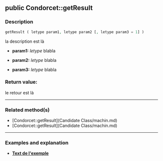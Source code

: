 ## public Condorcet::getResult

### Description    

```php
getResult ( letype param1, letype param2 [, letype param3 = 1] )
```

la description
est là    
- **param1:** *letype* blabla

- **param2:** *letype* blabla

- **param3:** *letype* blabla



### Return value:   

le retour
est là


---------------------------------------

### Related method(s)      

* [Condorcet::getResult](Candidate Class/machin.md)    
* [Condorcet::getResult](Candidate Class/machin.md)    

---------------------------------------

### Examples and explanation

* **[Text de l'exemple](link)**    
